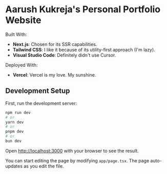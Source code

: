 # Aarush Kukreja's Personal Portfolio Website

Built With:

- **Next.js**: Chosen for its SSR capabilities.
- **Tailwind CSS**: I like it because of its utility-first approach (I'm lazy).
- **Visual Studio Code**: Definitely didn't use Cursor.

Deployed With:
- **Vercel**: Vercel is my love. My sunshine.

## Development Setup

First, run the development server:

```bash
npm run dev
# or
yarn dev
# or
pnpm dev
# or
bun dev
```

Open [http://localhost:3000](http://localhost:3000) with your browser to see the result.

You can start editing the page by modifying `app/page.tsx`. The page auto-updates as you edit the file.
